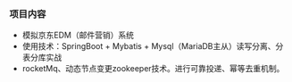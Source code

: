 ### 项目内容

   - 模拟京东EDM（邮件营销）系统
   - 使用技术：SpringBoot + Mybatis + Mysql（MariaDB主从）读写分离、分表分库实战 
   - rocketMq、动态节点变更zookeeper技术。进行可靠投递、幂等去重机制。